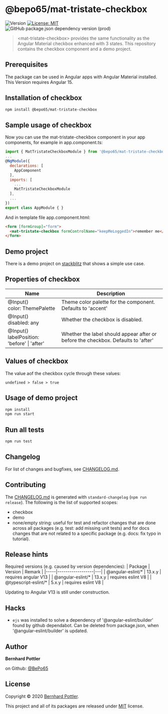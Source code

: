 # @bepo65/mat-tristate-checkbox
![Version](https://img.shields.io/badge/version-15.1.2-blue.svg?cacheSeconds=2592000)
[![License: MIT](https://img.shields.io/badge/License-MIT-yellow.svg)](https://github.com/kefranabg/readme-md-generator/blob/master/LICENSE)
![GitHub package.json dependency version (prod)](https://img.shields.io/github/package-json/dependency-version/bepo65/mat-tristate-checkbox/@angular/material?color=red&label=Angular-Material&logo=angular&logoColor=red)

> &lt;mat-tristate-checkbox&gt; provides the same functionality as the Angular Material checkbox enhanced with 3 states. This repository contains the checkbox component and a demo project.

## Prerequisites

The package can be used in Angular apps with Angular Material installed. This Version requires Angular 15.

## Installation of checkbox

```sh
npm install @bepo65/mat-tristate-checkbox
```

## Sample usage of checkbox

Now you can use the mat-tristate-checkbox component in your app components, for example in app.component.ts:
```javascript
import { MatTristateCheckboxModule } from '@bepo65/mat-tristate-checkbox';
...
@NgModule({
  declarations: [
    AppComponent
  ],
  imports: [
    ...
    MatTristateCheckboxModule
  ],
  ...
})
export class AppModule { }
```
And in template file app.component.html:
```html
<form [formGroup]="form">
  <mat-tristate-checkbox formControlName="keepMeLoggedIn">remember me</mat-tristate-checkbox>
</form>
```

## Demo project

There is a demo project on  [stackblitz](https://stackblitz.com/edit/angular-mat-tristate-cb-demo) that shows a simple use case.

## Properties of checkbox

| Name | Description |
|------|-------------|
|  @Input()<br />color: ThemePalette  | Theme color palette for the component. Defaults to 'accent' |
|  @Input()<br />disabled: any  | Whether the checkbox is disabled. |
|  @Input()<br />labelPosition: 'before' &#124; 'after'  | Whether the label should appear after or before the checkbox. Defaults to 'after' |

## Values of checkbox
The value aof the checkbox cycle through these values:
```
undefined > false > true
```

## Usage of demo project

```sh
npm install
npm run start
```

## Run all tests

```sh
npm run test
```

## Changelog
For list of changes and bugfixes, see [CHANGELOG.md](CHANGELOG.md).

## Contributing
The [CHANGELOG.md](CHANGELOG.md) is generated with `standard-changelog` (`npm run release`).
The following is the list of supported scopes:
* checkbox
* demo
* none/empty string: useful for test and refactor changes that are done across all packages (e.g. test: add missing unit tests) and for docs changes that are not related to a specific package (e.g. docs: fix typo in tutorial).

## Release hints
Required versions (e.g. caused by version dependencies):
| Package | Version | Remark |
|-----|------------------|---|
| @angular-eslint/* | 13.x.y | requires angular V13 |
| @angular-eslint/* | 13.x.y | requires eslint V8 |
| @typescript-eslint/* | 5.x.y | requires eslint V8 |

Updating to Angular V13 is still under construction.

## Hacks
+ `ejs` was installed to solve a dependency of '@angular-eslint/builder' found by github dependabot. Can be deleted from package.json, when '@angular-eslint/builder' is updated.

## Author

**Bernhard Pottler**

  on Github: [@BePo65](https://github.com/BePo65)


## License

Copyright © 2020 [Bernhard Pottler](https://github.com/BePo65).

This project and all of its packages are released under [MIT](https://github.com/BePo65/bepo65-mat-tristate-checkbox/blob/master/LICENSE) license.
